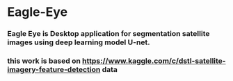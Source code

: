 # Eagle-Eye
### Eagle Eye is Desktop application for segmentation satellite images using deep learning model U-net.
### this work is based on https://www.kaggle.com/c/dstl-satellite-imagery-feature-detection data 
